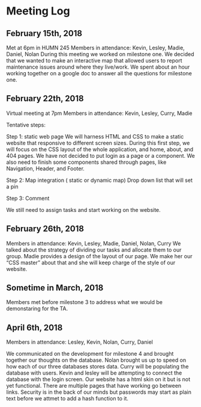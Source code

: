 # Meeting Log

## February 15th, 2018
Met at 6pm in HUMN 245
Members in attendance: Kevin, Lesley, Madie, Daniel, Nolan
During this meeting we worked on milestone one. We decided that we wanted to make an interactive map that allowed users to report maintenance issues around where they live/work. We spent about an hour working together on a google doc to answer all the questions for milestone one.

## February 22th, 2018
Virtual meeting at 7pm
Members in attendance: Kevin, Lesley, Curry, Madie

Tentative steps:

Step 1: static web page
We will harness HTML and CSS to make a static website that responsive to different screen sizes. During this first step, we will focus on the CSS layout of the whole application, and home, about, and 404 pages. We have not decided to put login as a page or a component. We also need to finish some components shared through pages, like Navigation, Header, and Footer.

Step 2:
Map integration ( static or dynamic map)
Drop down list that will set a pin

Step 3:
Comment

We still need to assign tasks and start working on the website.

## February 26th, 2018
Members in attendance: Kevin, Lesley, Madie, Daniel, Nolan, Curry
We talked about the strategy of dividing our tasks and allocate them to our group. Madie provides a design of the layout of our page. We make her our “CSS master” about that and she will keep charge of the style of our website.

## Sometime in March, 2018
Members met before milestone 3 to address what we would be demonstaring for the TA.

## April 6th, 2018

Members in attendance: Lesley, Kevin, Nolan, Curry, Daniel

We communicated on the development for milestone 4 and brought together our thoughts on the database. Nolan brought us up to speed on how each of our three databases stores data. Curry will be populating the database with users. Kevin and lesley will be attempting to connect the database with the login screen. Our website has a html skin on it but is not yet functional. There are multiple pages that have working go between links. Security is in the back of our minds but passwords may start as plain text before we attmet to add a hash function to it.
